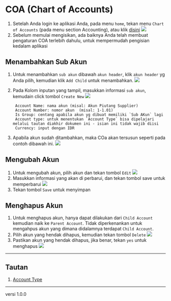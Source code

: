 # COA (Chart of Accounts)

1. Setelah Anda login ke aplikasi Anda, pada menu `home`, tekan menu `Chart of Accounts` (pada menu section Accounting), atau klik [disini](https://fbk.nakoa.id/app/account/view/tree)
   ![](/assets/coa1.PNG)
2. Sebelum memulai mengisikan, ada baiknya Anda telah membuat pengaturan COA terlebih dahulu, untuk mempermudah pengisian kedalam aplikasi

## Menambahkan Sub Akun
1. Untuk menambahkan `sub akun` dibawah `akun header`, klik `akun header` yg Anda pilih, kemudian klik `Add Child` untuk menambahkan.
   ![](/assets/coa2.PNG)

2. Pada Kolom inputan yang tampil, masukkan informasi `sub akun`, kemudain click tombol `Create New`
   ![](/assets/coa3.PNG)

        Account Name: nama akun (misal: Akun Piutang Supplier)
        Account Number: nomor akun  (misal: 1-1.01)
        Is Group: centang apabila akun yg dibuat memiliki `Sub AKun` lagi
        Account type: untuk menentukan `Account Type` bisa dipelajari melalui tautan diakhir dokumen ini - isian ini tidak wajib diisi
        Currency: input dengan IDR 

3. Apabila akun sudah ditambahkan, maka COa akan tersusun seperti pada contoh dibawah ini.
   ![](/assets/coa4.PNG)
   
## Mengubah Akun
1. Untuk mengubah akun, pilih akun dan tekan tombol `Edit`
   ![](/assets/coa4.PNG)
2. Masukkan informasi yang akan di perbarui, dan tekan tombol save untuk memperbarui
   ![](/assets/coa5.PNG)
3. Tekan tombol `Save` untuk menyimpan
   

## Menghapus Akun
1. Untuk menghapus akun, hanya dapat dilakukan dari `Child Account` kemudian naik ke `Parent Account`. Tidak diperkenankan untuk mengahpus akun yang dimana didalamnya terdapat `Child Account`.
2. Pilih akun yang hendak dihapus, kemudian tekan tombol `Delete`
   ![](/assets/coa4.PNG)
3. Pastikan akun yang hendak dihapus, jika benar, tekan `yes` untuk menghapus
   ![](/assets/coa6.PNG)
   

------------------
## Tautan

1. [Account Type](./type.md)

------------------
versi 1.0.0
